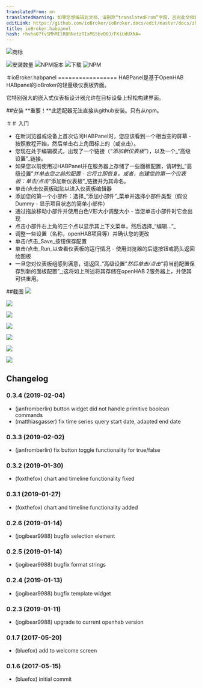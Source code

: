 ```yaml
---
translatedFrom: en
translatedWarning: 如果您想编辑此文档，请删除“translatedFrom”字段，否则此文档将再次自动翻译
editLink: https://github.com/ioBroker/ioBroker.docs/edit/master/docs/zh-cn/adapterref/iobroker.habpanel/README.md
title: ioBroker.habpanel
hash: +hvha07fvSMhMIlRBRNxtzTIxMS5bvD0J/FKiUdUXNA=
---
```

![商标](../../../en/adapterref/iobroker.habpanel/admin/habpanel.png)

![安装数量](http://iobroker.live/badges/habpanel-stable.svg)
![NPM版本](http://img.shields.io/npm/v/iobroker.habpanel.svg)
![下载](https://img.shields.io/npm/dm/iobroker.habpanel.svg)
![NPM](https://nodei.co/npm/iobroker.habpanel.png?downloads=true)

＃ioBroker.habpanel =================
HABPanel是基于OpenHAB HABpanel的ioBroker的轻量级仪表板界面。

它特别强大的嵌入式仪表板设计器允许在目标设备上轻松构建界面。

##安装
**重要！**此适配器无法直接从github安装。只有从npm。

＃＃ 入门
 - 在新浏览器或设备上首次访问HABPanel时，您应该看到一个相当空的屏幕 - 按照教程开始，然后单击右上角图标上的（或点击）。
 - 您现在处于编辑模式，出现了一个链接（_“添加新仪表板”_），以及一个_“高级设置”_链接。
 - 如果您以前使用过HABPanel并在服务器上存储了一些面板配置，请转到_“高级设置”_并单击您之前的配置 - 它将立即恢复。或者，创建您的第一个仪表板：单击/点击_“添加新仪表板”_链接并为其命名。
 - 单击/点击仪表板磁贴以进入仪表板编辑器
 - 添加您的第一个小部件：选择_“添加小部件”_菜单并选择小部件类型（假设Dummy  - 显示项目状态的简单小部件）
 - 通过拖放移动小部件并使用白色V形大小调整大小 - 当您单击小部件时它会出现
 - 点击小部件右上角的三个点以显示其上下文菜单，然后选择_“编辑...”_
 - 调整一些设置（名称，openHAB项目等）并确认您的更改
 - 单击/点击_Save_按钮保存配置
 - 单击/点击_Run_以查看仪表板的运行情况 - 使用浏览器的后退按钮或箭头返回绘图板
 - 一旦您对仪表板组感到满意，请返回_“高级设置”_然后单击/点击_“将当前配置保存到新的面板配置”_;这将如上所述将其存储在openHAB 2服务器上，并使其可供重用。

##截图
![](../../../en/adapterref/iobroker.habpanel/doc/images/habpanel_screenshot0.png)

![](../../../en/adapterref/iobroker.habpanel/doc/images/habpanel_screenshot1.png)

![](../../../en/adapterref/iobroker.habpanel/doc/images/habpanel_screenshot2.png)

![](../../../en/adapterref/iobroker.habpanel/doc/images/habpanel_screenshot3.png)

![](../../../en/adapterref/iobroker.habpanel/doc/images/habpanel_screenshot4.png)

![](../../../en/adapterref/iobroker.habpanel/doc/images/habpanel_screenshot5.png)

![](../../../en/adapterref/iobroker.habpanel/doc/images/habpanel_screenshot6.png)

## Changelog

### 0.3.4 (2019-02-04)
* (janfromberlin) button widget did not handle primitive boolean commands
* (matthiasgasser) fix time series query start date, adapted end date

### 0.3.3 (2019-02-02)
* (janfromberlin) fix button toggle functionality for true/false

### 0.3.2 (2019-01-30)
* (foxthefox) chart and timeline functionality fixed

### 0.3.1 (2019-01-27)
* (foxthefox) chart and timeline functionality added

### 0.2.6 (2019-01-14)
* (jogibear9988) bugfix selection element

### 0.2.5 (2019-01-14)
* (jogibear9988) bugfix format strings

### 0.2.4 (2019-01-13)
* (jogibear9988) bugfix template widget

### 0.2.3 (2019-01-11)
* (jogibear9988) upgrade to current openhab version

### 0.1.7 (2017-05-20)
* (bluefox) add to welcome screen

### 0.1.6 (2017-05-15)
* (bluefox) initial commit